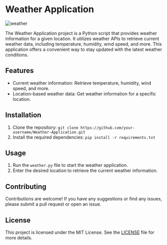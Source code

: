 # Weather Application

![weather](https://github.com/RedisMadani/weather-application/assets/136177376/a56c16f6-7243-4bfc-83c4-9f25281a7c51)

The Weather Application project is a Python script that provides weather information for a given location. It utilizes weather APIs to retrieve current weather data, including temperature, humidity, wind speed, and more. This application offers a convenient way to stay updated with the latest weather conditions.

## Features
- Current weather information: Retrieve temperature, humidity, wind speed, and more.
- Location-based weather data: Get weather information for a specific location.

## Installation
1. Clone the repository: `git clone https://github.com/your-username/Weather-Application.git`
2. Install the required dependencies: `pip install -r requirements.txt`

## Usage
1. Run the `weather.py` file to start the weather application.
2. Enter the desired location to retrieve the current weather information.

## Contributing
Contributions are welcome! If you have any suggestions or find any issues, please submit a pull request or open an issue.

## License
This project is licensed under the MIT License. See the [LICENSE](LICENSE) file for more details.
